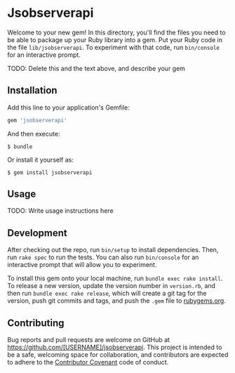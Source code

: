 # Jsobserverapi

Welcome to your new gem! In this directory, you'll find the files you need to be able to package up your Ruby library into a gem. Put your Ruby code in the file `lib/jsobserverapi`. To experiment with that code, run `bin/console` for an interactive prompt.

TODO: Delete this and the text above, and describe your gem

## Installation

Add this line to your application's Gemfile:

```ruby
gem 'jsobserverapi'
```

And then execute:

    $ bundle

Or install it yourself as:

    $ gem install jsobserverapi

## Usage

TODO: Write usage instructions here

## Development

After checking out the repo, run `bin/setup` to install dependencies. Then, run `rake spec` to run the tests. You can also run `bin/console` for an interactive prompt that will allow you to experiment.

To install this gem onto your local machine, run `bundle exec rake install`. To release a new version, update the version number in `version.rb`, and then run `bundle exec rake release`, which will create a git tag for the version, push git commits and tags, and push the `.gem` file to [rubygems.org](https://rubygems.org).

## Contributing

Bug reports and pull requests are welcome on GitHub at https://github.com/[USERNAME]/jsobserverapi. This project is intended to be a safe, welcoming space for collaboration, and contributors are expected to adhere to the [Contributor Covenant](http://contributor-covenant.org) code of conduct.

